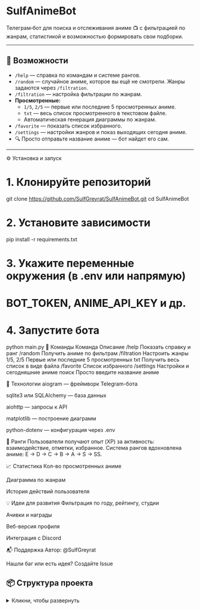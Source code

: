 # SulfAnimeBot

Телеграм‑бот для поиска и отслеживания аниме 📺 с фильтрацией по жанрам, статистикой и возможностью формировать свои подборки.

---

## 🚀 Возможности

- `/help` — справка по командам и системе рангов.
- `/random` — случайное аниме, которое вы ещё не смотрели. Жанры задаются через `/filtration`.
- `/filtration` — настройка фильтрации по жанрам.
- **Просмотренные:**
  - `1/5`, `2/5` — первые или последние 5 просмотренных аниме.
  - `txt` — весь список просмотренного в текстовом файле.
  - Автоматическая генерация диаграммы по жанрам.
- `/favorite` — показать список избранного.
- `/settings` — настройки жанров и показ выходящих сегодня аниме.
- 🔍 Просто отправьте название аниме — бот найдет его сам.

---

⚙️ Установка и запуск

# 1. Клонируйте репозиторий
git clone https://github.com/SulfGreyrat/SulfAnimeBot.git
cd SulfAnimeBot

# 2. Установите зависимости
pip install -r requirements.txt

# 3. Укажите переменные окружения (в .env или напрямую)
# BOT_TOKEN, ANIME_API_KEY и др.

# 4. Запустите бота
python main.py
📘 Команды
Команда	Описание
/help	Показать справку и ранг
/random	Получить аниме по фильтрам
/filtration	Настроить жанры
1/5, 2/5	Первые или последние 5 просмотренных
txt	Получить весь список в виде файла
/favorite	Список избранного
/settings	Настройки и сегодняшние аниме
поиск	Просто введите название аниме

🧠 Технологии
aiogram — фреймворк Telegram-бота

sqlite3 или SQLAlchemy — база данных

aiohttp — запросы к API

matplotlib — построение диаграмм

python-dotenv — конфигурация через .env

🏅 Ранги
Пользователи получают опыт (XP) за активность: взаимодействие, отметки, избранное.
Система рангов вдохновлена аниме: E → D → C → B → A → S → SS.

📈 Статистика
Кол-во просмотренных аниме

Диаграмма по жанрам

История действий пользователя

💡 Идеи для развития
Фильтрация по году, рейтингу, студии

Ачивки и награды

Веб-версия профиля

Интеграция с Discord

📬 Поддержка
Автор: @SulfGreyrat

Нашли баг или есть идея? Создайте Issue


## 📦 Структура проекта

<details>
<summary>Кликни, чтобы развернуть</summary>

```bash
SulfAnimeBot/
├── main.py               # Точка входа
├── bot.py                # Настройки aiogram
├── handlers/             # Команды и логика
│   ├── random_handler.py
│   ├── favorites_handler.py
│   ├── filtration_handler.py
│   └── search_handler.py
├── services/             # API, графики, логика
├── database/             # SQLite или иная БД
├── data/                 # Файлы диаграмм и временные данные
├── requirements.txt      # Зависимости
└── README.md             # Документация
</details>

